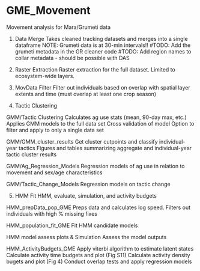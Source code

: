 # GME_Movement
Movement analysis for Mara/Grumeti data


1. Data Merge
Takes cleaned tracking datasets and merges into a single dataframe
NOTE: Grumeti data is at 30-min intervals!!
#TODO: Add the grumeti metadata in the GR cleaner code
#TODO: Add region names to collar metadata - should be possible with DAS

2. Raster Extraction
Raster extraction for the full dataset. Limited to ecosystem-wide layers. 

3. MovData Filter
Filter out individuals based on overlap with spatial layer extents and time (must overlap at least one crop season)

4. Tactic Clustering

GMM/Tactic Clustering
Calculates ag use stats (mean, 90-day max, etc.)
Applies GMM models to the full data set
Cross validation of model
Option to filter and apply to only a single data set

GMM/GMM_cluster_results
Get cluster cutpoints and classify individual-year tactics
Figures and tables summarizing aggregate and individual-year tactic cluster results

GMM/Ag_Regression_Models
Regression models of ag use in relation to movement and sex/age characteristics

GMM/Tactic_Change_Models
Regression models on tactic change


5. HMM
Fit HMM, evaluate, simulation, and activity budgets

HMM_prepData_pop_GME
Preps data and calculates log speed.
Filters out individuals with high % missing fixes

HMM_population_fit_GME
Fit HMM candidate models

HMM model assess plots & Simulation
Assess the model outputs

HMM_ActivityBudgets_GME
Apply viterbi algorithm to estimate latent states
Calculate activity time budgets and plot (Fig S11)
Calculate activity density bugets and plot (Fig 4)
Conduct overlap tests and apply regression models





